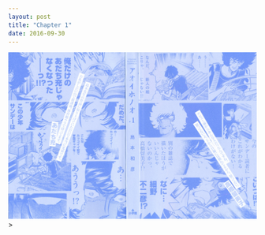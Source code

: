```yaml
---
layout: post
title: "Chapter 1"
date: 2016-09-30
---
```


 <img src="/images/1.jpg" class="center">>
